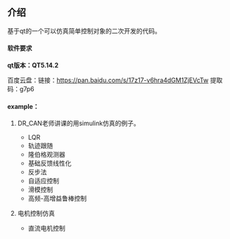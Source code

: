 ## 介绍
基于qt的一个可以仿真简单控制对象的二次开发的代码。

####  软件要求
**qt版本：QT5.14.2**

百度云盘：链接：https://pan.baidu.com/s/17z17-v6hra4dGM1ZjEVcTw 
提取码：g7p6 


#### example：
1. DR_CAN老师讲课的用simulink仿真的例子。 
    - LQR
    - 轨迹跟随
    - 隆伯格观测器
    - 基础反馈线性化
    - 反步法
    - 自适应控制
    - 滑模控制
    - 高频-高增益鲁棒控制

2. 电机控制仿真
    - 直流电机控制




